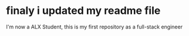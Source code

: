 # finaly i updated my readme file
I'm now a ALX Student, this is my first repository as a full-stack engineer
